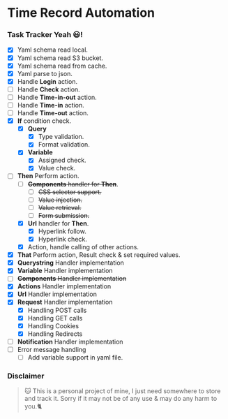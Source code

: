 # Time Record Automation
### Task Tracker Yeah :smiley:!
- [x] Yaml schema read local.
- [x] Yaml schema read S3 bucket.
- [x] Yaml schema read from cache.
- [x] Yaml parse to json.
- [x] Handle **Login** action.
- [ ] Handle **Check** action.
- [ ] Handle **Time-in-out** action.
- [ ] Handle **Time-in** action.
- [ ] Handle **Time-out** action.
- [x] **If** condition check. 
    - [x] **Query**
        - [x] Type validation.
        - [x] Format validation.
    - [x] **Variable**
        - [x] Assigned check.
        - [x] Value check.
- [ ] **Then** Perform action.
    - [ ] ~~**Components** handler for **Then**~~.
        - [ ] ~~CSS selector support.~~
        - [ ] ~~Value injection.~~
        - [ ] ~~Value retrieval.~~
        - [ ] ~~Form submission.~~
    - [x] **Url** handler  for **Then**.
        - [x] Hyperlink follow.
        - [x] Hyperlink check.
    - [x] Action, handle calling of other actions.
- [x] **That** Perform action, Result check & set required values.
- [x] **Querystring** Handler implementation
- [x] **Variable** Handler implementation
- [ ] ~~**Components** Handler implementation~~
- [x] **Actions** Handler implementation
- [x] **Url** Handler implementation
- [x] **Request** Handler implementation
    - [x] Handling POST calls
    - [x] Handling GET calls
    - [x] Handling Cookies    
    - [x] Handling Redirects    
- [ ] **Notification** Handler implementation
- [ ] Error message handling
    - [ ] Add variable support in yaml file.

### Disclaimer
> :cat: This is a personal project of mine, I just need somewhere to store and track it. Sorry if it may not
be of any use & may do any harm to you.:cat2:
